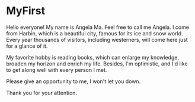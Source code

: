 # MyFirst

Hello everyone!
My name is Angela Ma. Feel free to call me Angela.
I come from Harbin, which is a beautiful city, famous for its ice and snow world. Every year thousands of visitors, including westerners, will come here just for a glance of it.

My favorite hobby is reading books, which can enlarge my knowledge, broaden my horizon and enrich my life.
Besides, I'm optimistic, and I'd like to get along well with every person I met.

Please give an opportunity to me, I won't let you down.

Thank you for your attention.

